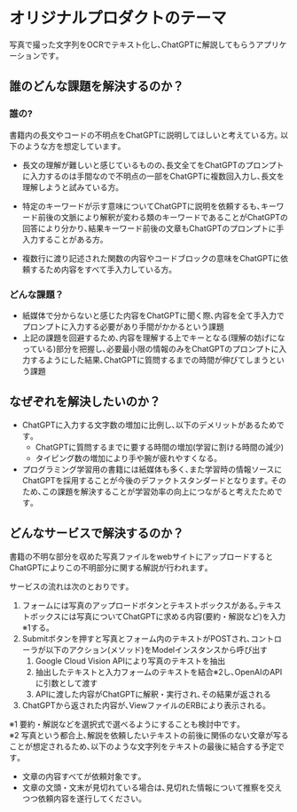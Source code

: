 # オリジナルプロダクトのテーマ
写真で撮った文字列をOCRでテキスト化し､ChatGPTに解説してもらうアプリケーションです｡
## 誰のどんな課題を解決するのか？
### 誰の?
書籍内の長文やコードの不明点をChatGPTに説明してほしいと考えている方｡
以下のような方を想定しています｡

- 長文の理解が難しいと感じているものの､長文全てをChatGPTのプロンプトに入力するのは手間なので不明点の一部をChatGPTに複数回入力し､長文を理解しようと試みている方｡

- 特定のキーワードが示す意味についてChatGPTに説明を依頼するも､キーワード前後の文脈により解釈が変わる類のキーワードであることがChatGPTの回答により分かり､結果キーワード前後の文章もChatGPTのプロンプトに手入力することがある方｡

- 複数行に渡り記述された関数の内容やコードブロックの意味をChatGPTに依頼するため内容をすべて手入力している方｡

### どんな課題？
- 紙媒体で分からないと感じた内容をChatGPTに聞く際､内容を全て手入力でプロンプトに入力する必要があり手間がかかるという課題
- 上記の課題を回避するため､内容を理解する上でキーとなる(理解の妨げになっている)部分を把握し､必要最小限の情報のみをChatGPTのプロンプトに入力するようにした結果､ChatGPTに質問するまでの時間が伸びてしまうという課題
## なぜぞれを解決したいのか？
- ChatGPTに入力する文字数の増加に比例し､以下のデメリットがあるためです｡
   - ChatGPTに質問するまでに要する時間の増加(学習に割ける時間の減少)
   - タイピング数の増加により手や腕が疲れやすくなる｡
- プログラミング学習用の書籍には紙媒体も多く､また学習時の情報ソースにChatGPTを採用することが今後のデファクトスタンダードとなります｡ そのため､この課題を解決することが学習効率の向上につながると考えたためです｡
## どんなサービスで解決するのか？
書籍の不明な部分を収めた写真ファイルをwebサイトにアップロードするとChatGPTによりこの不明部分に関する解説が行われます｡

サービスの流れは次のとおりです｡

1. フォームには写真のアップロードボタンとテキストボックスがある｡テキストボックスには写真についてChatGPTに求める内容(要約・解説など)を入力※1する｡
2. Submitボタンを押すと写真とフォーム内のテキストがPOSTされ､コントローラが以下のアクション(メソッド)をModelインスタンスから呼び出す
   1. Google Cloud Vision APIにより写真のテキストを抽出
   2. 抽出したテキストと入力フォームのテキストを結合※2し､OpenAIのAPIに引数として渡す
   3. APIに渡した内容がChatGPTに解釈・実行され､その結果が返される
3. ChatGPTから返された内容が､ViewファイルのERBにより表示される｡

※1 要約・解説などを選択式で選べるようにすることも検討中です｡  
※2 写真という都合上､解説を依頼したいテキストの前後に関係のない文章が写ることが想定されるため､以下のような文字列をテキストの最後に結合する予定です｡

- 文章の内容すべてが依頼対象です｡
- 文章の文頭・文末が見切れている場合は､見切れた情報について推察を交えつつ依頼内容を遂行してください｡